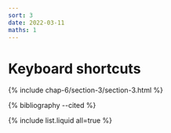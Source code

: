 ```yaml
---
sort: 3
date: 2022-03-11
maths: 1
---
```


# Keyboard shortcuts

{% include chap-6/section-3/section-3.html %}

{% bibliography --cited %}

{% include list.liquid all=true %}
